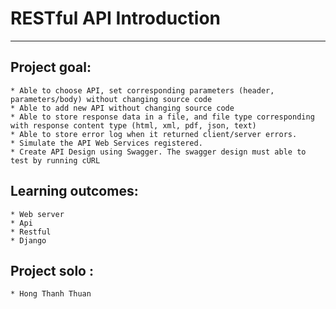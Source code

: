 # RESTful API Introduction

****************************

## Project goal:
    * Able to choose API, set corresponding parameters (header, parameters/body) without changing source code
    * Able to add new API without changing source code
    * Able to store response data in a file, and file type corresponding with response content type (html, xml, pdf, json, text)
    * Able to store error log when it returned client/server errors.
    * Simulate the API Web Services registered.
    * Create API Design using Swagger. The swagger design must able to test by running cURL


## Learning outcomes:
    * Web server
    * Api
    * Restful
    * Django


## Project solo :
    * Hong Thanh Thuan
